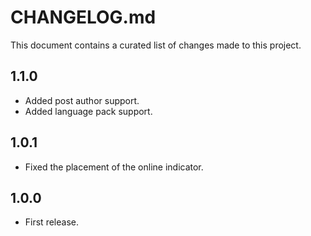 # CHANGELOG.md

This document contains a curated list of changes made to this project.

## 1.1.0
 - Added post author support.
 - Added language pack support.

## 1.0.1
 - Fixed the placement of the online indicator.

## 1.0.0
 - First release.
